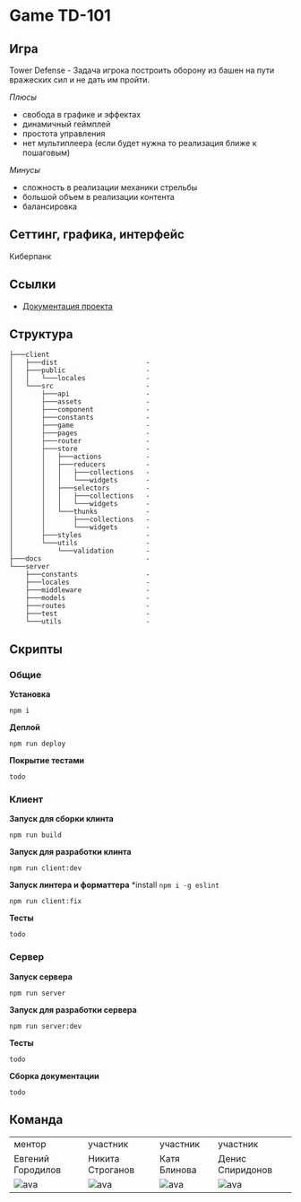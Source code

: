 # Game TD-101

## Игра

Tower Defense - Задача игрока построить оборону из башен на пути вражеских сил и не дать им пройти.

_Плюсы_

- свобода в графике и эффектах
- динамичный геймплей
- простота управления
- нет мультиплеера (если будет нужна то реализация ближе к пошаговым)

_Минусы_

- сложность в реализации механики стрельбы
- большой объем в реализации контента
- балансировка

## Сеттинг, графика, интерфейс

Киберпанк

## Ссылки

- [Документация проекта](./docs/README.md)

## Структура

```
├───client
│   ├───dist                      -
│   ├───public                    -
│   │   └───locales               -
│   └───src                       -
│       ├───api                   -
│       ├───assets                -
│       ├───component             -
│       ├───constants             -
│       ├───game                  -
│       ├───pages                 -
│       ├───router                -
│       ├───store                 -
│       │   ├───actions           -
│       │   ├───reducers          -
│       │   │   ├───collections   -
│       │   │   └───widgets       -
│       │   ├───selectors         -
│       │   │   ├───collections   -
│       │   │   └───widgets       -
│       │   └───thunks            -
│       │       ├───collections   -
│       │       └───widgets       -
│       ├───styles                -
│       └───utils                 -
│           └───validation        -
├───docs                          -
└───server
    ├───constants                 -
    ├───locales                   -
    ├───middleware                -
    ├───models                    -
    ├───routes                    -
    ├───test                      -
    └───utils                     -
```

## Скрипты

### Общие

**Установка**

```
npm i
```

**Деплой**

```
npm run deploy
```

**Покрытие тестами**

```
todo
```

### Клиент

**Запуск для сборки клинта**

```
npm run build
```

**Запуск для разработки клинта**

```
npm run client:dev
```

**Запуск линтера и форматтера**
\*install `npm i -g eslint`

```
npm run client:fix
```

**Тесты**

```
todo
```

### Сервер

**Запуск сервера**

```
npm run server
```

**Запуск для разработки сервера**

```
npm run server:dev
```

**Тесты**

```
todo
```

**Сборка документации**

```
todo
```

## Команда

|                                                                          |                                                                          |                                                                          |                                                                          |
| ------------------------------------------------------------------------ | ------------------------------------------------------------------------ | ------------------------------------------------------------------------ | ------------------------------------------------------------------------ |
| ментор                                                                   | участник                                                                 | участник                                                                 | участник                                                                 |
| Евгений Городилов                                                        | Никита Строганов                                                         | Катя Блинова                                                             | Денис Спиридонов                                                         |
| ![ava](https://ca.slack-edge.com/TPV9DP0N4-U01BNH82BQE-7960a19b00f5-512) | ![ava](https://ca.slack-edge.com/TPV9DP0N4-U0145PCPD6E-7b734e83f3cb-512) | ![ava](https://ca.slack-edge.com/TPV9DP0N4-U01EAA8G8JW-eb48a0b0c1f8-512) | ![ava](https://ca.slack-edge.com/TPV9DP0N4-U01H4QNST29-ff1fc8c06772-512) |
